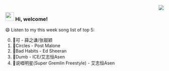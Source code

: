<img align="right"  src="https://github-readme-stats.vercel.app/api?username=zonemeen" />

### <img src="https://emojis.slackmojis.com/emojis/images/1621024394/39092/cat-roll.gif?1621024394" width="28" /> Hi, welcome!

😄 Listen to my this week song list of top 5:

0. 🌈可 - 薛之谦/张靓颖
1. 🌈Circles - Post Malone
2. 🌈Bad Habits - Ed Sheeran
3. 🌈Dumb - ICE/艾志恒Asen
4. 🌈说唱明星(Super Gremlin Freestyle) - 艾志恒Asen

